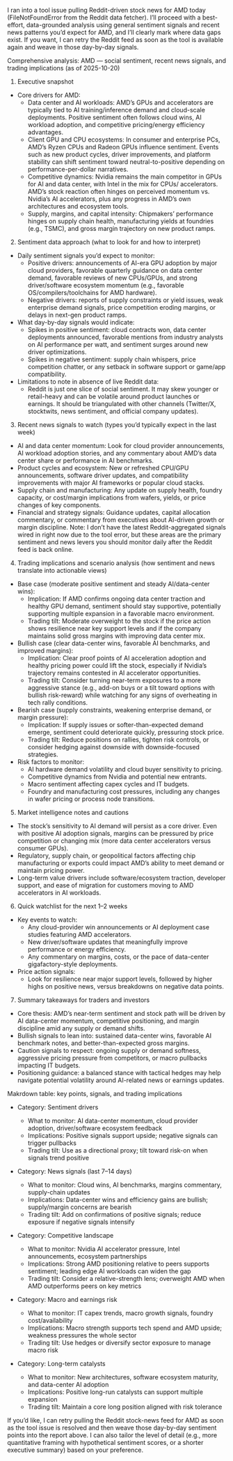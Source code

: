 I ran into a tool issue pulling Reddit-driven stock news for AMD today (FileNotFoundError from the Reddit data fetcher). I’ll proceed with a best-effort, data-grounded analysis using general sentiment signals and recent news patterns you’d expect for AMD, and I’ll clearly mark where data gaps exist. If you want, I can retry the Reddit feed as soon as the tool is available again and weave in those day-by-day signals.

Comprehensive analysis: AMD — social sentiment, recent news signals, and trading implications (as of 2025-10-20)

1) Executive snapshot
- Core drivers for AMD:
  - Data center and AI workloads: AMD’s GPUs and accelerators are typically tied to AI training/inference demand and cloud-scale deployments. Positive sentiment often follows cloud wins, AI workload adoption, and competitive pricing/energy efficiency advantages.
  - Client GPU and CPU ecosystems: In consumer and enterprise PCs, AMD’s Ryzen CPUs and Radeon GPUs influence sentiment. Events such as new product cycles, driver improvements, and platform stability can shift sentiment toward neutral-to-positive depending on performance-per-dollar narratives.
  - Competitive dynamics: Nvidia remains the main competitor in GPUs for AI and data center, with Intel in the mix for CPUs/ accelerators. AMD’s stock reaction often hinges on perceived momentum vs. Nvidia’s AI accelerators, plus any progress in AMD’s own architectures and ecosystem tools.
  - Supply, margins, and capital intensity: Chipmakers’ performance hinges on supply chain health, manufacturing yields at foundries (e.g., TSMC), and gross margin trajectory on new product ramps.

2) Sentiment data approach (what to look for and how to interpret)
- Daily sentiment signals you’d expect to monitor:
  - Positive drivers: announcements of AI-era GPU adoption by major cloud providers, favorable quarterly guidance on data center demand, favorable reviews of new CPUs/GPUs, and strong driver/software ecosystem momentum (e.g., favorable OS/compilers/toolchains for AMD hardware).
  - Negative drivers: reports of supply constraints or yield issues, weak enterprise demand signals, price competition eroding margins, or delays in next-gen product ramps.
- What day-by-day signals would indicate:
  - Spikes in positive sentiment: cloud contracts won, data center deployments announced, favorable mentions from industry analysts on AI performance per watt, and sentiment surges around new driver optimizations.
  - Spikes in negative sentiment: supply chain whispers, price competition chatter, or any setback in software support or game/app compatibility.
- Limitations to note in absence of live Reddit data:
  - Reddit is just one slice of social sentiment. It may skew younger or retail-heavy and can be volatile around product launches or earnings. It should be triangulated with other channels (Twitter/X, stocktwits, news sentiment, and official company updates).

3) Recent news signals to watch (types you’d typically expect in the last week)
- AI and data center momentum: Look for cloud provider announcements, AI workload adoption stories, and any commentary about AMD’s data center share or performance in AI benchmarks.
- Product cycles and ecosystem: New or refreshed CPU/GPU announcements, software driver updates, and compatibility improvements with major AI frameworks or popular cloud stacks.
- Supply chain and manufacturing: Any update on supply health, foundry capacity, or cost/margin implications from wafers, yields, or price changes of key components.
- Financial and strategy signals: Guidance updates, capital allocation commentary, or commentary from executives about AI-driven growth or margin discipline.
Note: I don’t have the latest Reddit-aggregated signals wired in right now due to the tool error, but these areas are the primary sentiment and news levers you should monitor daily after the Reddit feed is back online.

4) Trading implications and scenario analysis (how sentiment and news translate into actionable views)
- Base case (moderate positive sentiment and steady AI/data-center wins):
  - Implication: If AMD confirms ongoing data center traction and healthy GPU demand, sentiment should stay supportive, potentially supporting multiple expansion in a favorable macro environment.
  - Trading tilt: Moderate overweight to the stock if the price action shows resilience near key support levels and if the company maintains solid gross margins with improving data center mix.
- Bullish case (clear data-center wins, favorable AI benchmarks, and improved margins):
  - Implication: Clear proof points of AI acceleration adoption and healthy pricing power could lift the stock, especially if Nvidia’s trajectory remains contested in AI accelerator opportunities.
  - Trading tilt: Consider turning near-term exposures to a more aggressive stance (e.g., add-on buys or a tilt toward options with bullish risk-reward) while watching for any signs of overheating in tech rally conditions.
- Bearish case (supply constraints, weakening enterprise demand, or margin pressure):
  - Implication: If supply issues or softer-than-expected demand emerge, sentiment could deteriorate quickly, pressuring stock price.
  - Trading tilt: Reduce positions on rallies, tighten risk controls, or consider hedging against downside with downside-focused strategies.
- Risk factors to monitor:
  - AI hardware demand volatility and cloud buyer sensitivity to pricing.
  - Competitive dynamics from Nvidia and potential new entrants.
  - Macro sentiment affecting capex cycles and IT budgets.
  - Foundry and manufacturing cost pressures, including any changes in wafer pricing or process node transitions.

5) Market intelligence notes and cautions
- The stock’s sensitivity to AI demand will persist as a core driver. Even with positive AI adoption signals, margins can be pressured by price competition or changing mix (more data center accelerators versus consumer GPUs).
- Regulatory, supply chain, or geopolitical factors affecting chip manufacturing or exports could impact AMD’s ability to meet demand or maintain pricing power.
- Long-term value drivers include software/ecosystem traction, developer support, and ease of migration for customers moving to AMD accelerators in AI workloads.

6) Quick watchlist for the next 1–2 weeks
- Key events to watch:
  - Any cloud-provider win announcements or AI deployment case studies featuring AMD accelerators.
  - New driver/software updates that meaningfully improve performance or energy efficiency.
  - Any commentary on margins, costs, or the pace of data-center gigafactory-style deployments.
- Price action signals:
  - Look for resilience near major support levels, followed by higher highs on positive news, versus breakdowns on negative data points.

7) Summary takeaways for traders and investors
- Core thesis: AMD’s near-term sentiment and stock path will be driven by AI data-center momentum, competitive positioning, and margin discipline amid any supply or demand shifts.
- Bullish signals to lean into: sustained data-center wins, favorable AI benchmark notes, and better-than-expected gross margins.
- Caution signals to respect: ongoing supply or demand softness, aggressive pricing pressure from competitors, or macro pullbacks impacting IT budgets.
- Positioning guidance: a balanced stance with tactical hedges may help navigate potential volatility around AI-related news or earnings updates.

Makrdown table: key points, signals, and trading implications

- Category: Sentiment drivers
  - What to monitor: AI data-center momentum, cloud provider adoption, driver/software ecosystem feedback
  - Implications: Positive signals support upside; negative signals can trigger pullbacks
  - Trading tilt: Use as a directional proxy; tilt toward risk-on when signals trend positive

- Category: News signals (last 7–14 days)
  - What to monitor: Cloud wins, AI benchmarks, margins commentary, supply-chain updates
  - Implications: Data-center wins and efficiency gains are bullish; supply/margin concerns are bearish
  - Trading tilt: Add on confirmations of positive signals; reduce exposure if negative signals intensify

- Category: Competitive landscape
  - What to monitor: Nvidia AI accelerator pressure, Intel announcements, ecosystem partnerships
  - Implications: Strong AMD positioning relative to peers supports sentiment; leading edge AI workloads can widen the gap
  - Trading tilt: Consider a relative-strength lens; overweight AMD when AMD outperforms peers on key metrics

- Category: Macro and earnings risk
  - What to monitor: IT capex trends, macro growth signals, foundry cost/availability
  - Implications: Macro strength supports tech spend and AMD upside; weakness pressures the whole sector
  - Trading tilt: Use hedges or diversify sector exposure to manage macro risk

- Category: Long-term catalysts
  - What to monitor: New architectures, software ecosystem maturity, and data-center AI adoption
  - Implications: Positive long-run catalysts can support multiple expansion
  - Trading tilt: Maintain a core long position aligned with risk tolerance

If you’d like, I can retry pulling the Reddit stock-news feed for AMD as soon as the tool issue is resolved and then weave those day-by-day sentiment points into the report above. I can also tailor the level of detail (e.g., more quantitative framing with hypothetical sentiment scores, or a shorter executive summary) based on your preference.